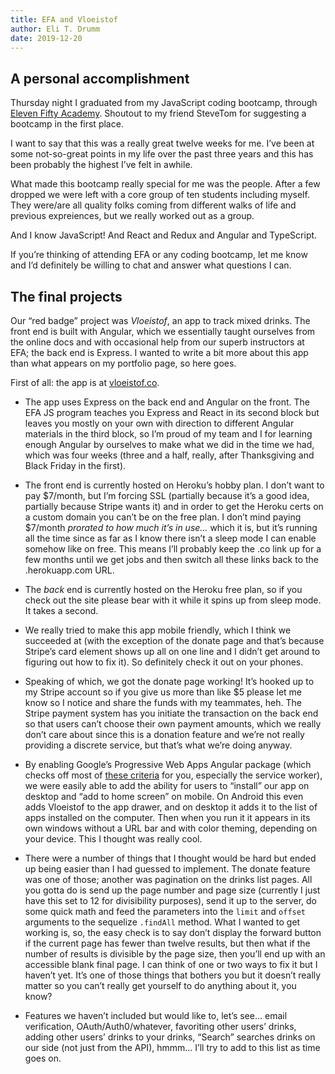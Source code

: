 ```yaml
---
title: EFA and Vloeistof
author: Eli T. Drumm
date: 2019-12-20
---
```


## A personal accomplishment

Thursday night I graduated from my JavaScript coding bootcamp, through [Eleven Fifty Academy](https://elevenfifty.org/). Shoutout to my friend SteveTom for suggesting a bootcamp in the first place.

I want to say that this was a really great twelve weeks for me. I’ve been at some not-so-great points in my life over the past three years and this has been probably the highest I’ve felt in awhile.

What made this bootcamp really special for me was the people. After a few dropped we were left with a core group of ten students including myself. They were/are all quality folks coming from different walks of life and previous expreiences, but we really worked out as a group.

And I know JavaScript! And React and Redux and Angular and TypeScript.

If you’re thinking of attending EFA or any coding bootcamp, let me know and I’d definitely be willing to chat and answer what questions I can.


## The final projects

Our “red badge” project was *Vloeistof*, an app to track mixed drinks. The front end is built with Angular, which we essentially taught ourselves from the online docs and with occasional help from our superb instructors at EFA; the back end is Express. I wanted to write a bit more about this app than what appears on my portfolio page, so here goes.

First of all: the app is at [vloeistof.co](https://vloeistof.co/).

* The app uses Express on the back end and Angular on the front. The EFA JS program teaches you Express and React in its second block but leaves you mostly on your own with direction to different Angular materials in the third block, so I’m proud of my team and I for learning enough Angular by ourselves to make what we did in the time we had, which was four weeks (three and a half, really, after Thanksgiving and Black Friday in the first).

* The front end is currently hosted on Heroku’s hobby plan. I don’t want to pay $7/month, but I’m forcing SSL (partially because it’s a good idea, partially because Stripe wants it) and in order to get the Heroku certs on a custom domain you can’t be on the free plan. I don’t mind paying $7/month *prorated to how much it’s in use…* which it is, but it’s running all the time since as far as I know there isn’t a sleep mode I can enable somehow like on free. This means I’ll probably keep the .co link up for a few months until we get jobs and then switch all these links back to the .herokuapp.com URL.

* The *back* end is currently hosted on the Heroku free plan, so if you check out the site please bear with it while it spins up from sleep mode. It takes a second.

* We really tried to make this app mobile friendly, which I think we succeeded at (with the exception of the donate page and that’s because Stripe’s card element shows up all on one line and I didn’t get around to figuring out how to fix it). So definitely check it out on your phones.

* Speaking of which, we got the donate page working! It’s hooked up to my Stripe account so if you give us more than like $5 please let me know so I notice and share the funds with my teammates, heh. The Stripe payment system has you initiate the transaction on the back end so that users can’t choose their own payment amounts, which we really don’t care about since this is a donation feature and we’re not really providing a discrete service, but that’s what we’re doing anyway.

* By enabling Google’s Progressive Web Apps Angular package (which checks off most of [these criteria](https://developers.google.com/web/fundamentals/app-install-banners) for you, especially the service worker), we were easily able to add the ability for users to “install” our app on desktop and “add to home screen” on mobile. On Android this even adds Vloeistof to the app drawer, and on desktop it adds it to the list of apps installed on the computer. Then when you run it it appears in its own windows without a URL bar and with color theming, depending on your device. This I thought was really cool.

* There were a number of things that I thought would be hard but ended up being easier than I had guessed to implement. The donate feature was one of those; another was pagination on the drinks list pages. All you gotta do is send up the page number and page size (currently I just have this set to 12 for divisibility purposes), send it up to the server, do some quick math and feed the parameters into the `limit` and `offset` arguments to the sequelize `.findAll` method. What I wanted to get working is, so, the easy check is to say don’t display the forward button if the current page has fewer than twelve results, but then what if the number of results is divisible by the page size, then you’ll end up with an accessible blank final page. I can think of one or two ways to fix it but I haven’t yet. It’s one of those things that bothers you but it doesn’t really matter so you can’t really get yourself to do anything about it, you know?

* Features we haven’t included but would like to, let’s see… email verification, OAuth/Auth0/whatever, favoriting other users’ drinks, adding other users’ drinks to your drinks, “Search” searches drinks on our side (not just from the API), hmmm… I’ll try to add to this list as time goes on.